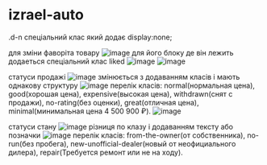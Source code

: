 # izrael-auto
.d-n спеціальний клас який додає display:none;

для зміни фаворіта товару ![image](https://user-images.githubusercontent.com/68863569/219975303-1402987e-1f2e-4c2d-874d-1d2aeed1431e.png)
для його блоку де він лежить додаеться спеціальний клас liked ![image](https://user-images.githubusercontent.com/68863569/219975324-a8a774fd-05f9-486d-95bf-1b5265926556.png)
![image](https://user-images.githubusercontent.com/68863569/219975330-3f513102-1443-4938-9997-4d9e985ea894.png)



статуси продажі ![image](https://user-images.githubusercontent.com/68863569/219975387-7d24ab25-be41-46f1-a618-b0a0a55530bb.png)
змінюється з додаванням класів і мають однакову структуру ![image](https://user-images.githubusercontent.com/68863569/219975411-83c8c080-a3ae-4652-a6a1-2ac8ca80673f.png)
перелік класів: normal(нормальная цена), good(хорошая цена), expensive(высокая цена), withdrawn(снят с продажи), no-rating(без оценки), great(отличная цена), minimal(минимальная цена 4 500 900 ₽).
![image](https://user-images.githubusercontent.com/68863569/219975511-ba0fce63-4d5f-434d-b7bb-21a90e14ecca.png)

статуси стану ![image](https://user-images.githubusercontent.com/68863569/219975550-089eab2a-04ed-47e8-9e74-dc832877b37c.png)
різниця по клазу і додаванням тексту або позначки 
![image](https://user-images.githubusercontent.com/68863569/219975596-9662ccc6-0626-41f4-b9ec-16d394dcda37.png)
перелік класів: from-the-owner(от собственника), no-run(без пробега), new-unofficial-dealer(новый от неофициального дилера), repair(Требуется ремонт или не на ходу).
